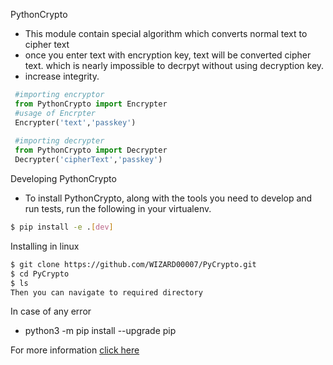 PythonCrypto
* This module contain special algorithm which converts normal text to cipher text
* once you enter text with encryption key, text will be converted cipher text. which is nearly impossible to decrpyt without using decryption key.
* increase integrity. 
```python
 #importing encryptor
 from PythonCrypto import Encrypter
 #usage of Encrpter
 Encrypter('text','passkey')
 
 #importing decrypter
 from PythonCrypto import Decrypter
 Decrypter('cipherText','passkey')
```
Developing PythonCrypto
* To install PythonCrypto, along with the tools you need to develop
   and run tests, run the following
  in your virtualenv.
```bash
$ pip install -e .[dev]
```
Installing in linux
```bash
$ git clone https://github.com/WIZARD00007/PyCrypto.git
$ cd PyCrypto
$ ls
Then you can navigate to required directory

```
In case of any error
* python3 -m  pip install --upgrade pip

For more information
[click here](https://github.com/WIZARD00007/)
